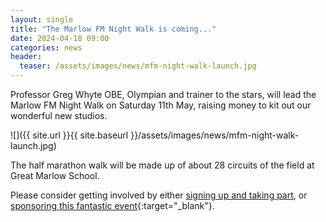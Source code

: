 ```yaml
---
layout: single
title: "The Marlow FM Night Walk is coming..."
date: 2024-04-18 09:00
categories: news
header:
  teaser: /assets/images/news/mfm-night-walk-launch.jpg
---
```


Professor Greg Whyte OBE, Olympian and trainer to the stars, will lead the Marlow FM Night Walk on Saturday 11th May, raising money to kit out our wonderful new studios.

![]({{ site.url }}{{ site.baseurl }}/assets/images/news/mfm-night-walk-launch.jpg)

The half marathon walk will be made up of about 28 circuits of the field at Great Marlow School.

Please consider getting involved by either [signing up and taking part](/walk/), or [sponsoring this fantastic event](https://www.justgiving.com/crowdfunding/marlowfmmoonwalk){:target="\_blank"}.
